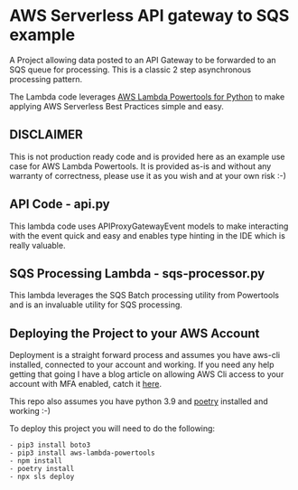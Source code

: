 # AWS Serverless API gateway to SQS example

A Project allowing data posted to an API Gateway to be forwarded to an SQS queue for processing.  This is a classic 2 step asynchronous processing pattern.

The Lambda code leverages [AWS Lambda Powertools for Python](https://github.com/awslabs/aws-lambda-powertools-python) to make applying AWS Serverless Best Practices simple and easy.

## DISCLAIMER

This is not production ready code and is provided here as an example use case for AWS Lambda Powertools.  It is provided as-is and without any warranty of correctness, please use it as you wish and at your own risk :-)

## API Code - api.py

This lambda code uses APIProxyGatewayEvent models to make interacting with the event quick and easy and enables type hinting in the IDE which is really valuable.

## SQS Processing Lambda - sqs-processor.py

This lambda leverages the SQS Batch processing utility from Powertools and is an invaluable utility for SQS processing.  

## Deploying the Project to your AWS Account

Deployment is a straight forward process and assumes you have aws-cli installed, connected to your account and working.  If you need any help getting that going I have a blog article on allowing AWS Cli access to your account with MFA enabled, catch it [here](http://www.walmsles.io/posts/securing-aws-cli/).  

This repo also assumes you have python 3.9 and [poetry](https://python-poetry.org/) installed and working :-)

To deploy this project you will need to do the following:

    - pip3 install boto3
    - pip3 install aws-lambda-powertools
    - npm install
    - poetry install
    - npx sls deploy
